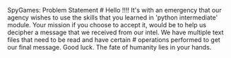 SpyGames:
Problem Statement # Hello !!!! It's with an emergency that our agency wishes to use the skills that you learned in 'python intermediate' module. Your mission if you choose to accept it, would be to help us decipher a   message that we received from our intel. We have multiple text files that need to be read and have certain # operations performed to get our final message.  Good luck. The fate of humanity lies in your hands.
